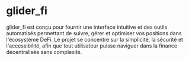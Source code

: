 # glider_fi
glider_fi est conçu pour fournir une interface intuitive et des outils automatisés permettant de suivre, gérer et optimiser vos positions dans l'écosystème DeFi. Le projet se concentre sur la simplicité, la sécurité et l'accessibilité, afin que tout utilisateur puisse naviguer dans la finance décentralisée sans complexité.
